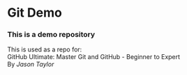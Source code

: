# Git Demo
### This is a demo repository

This is used as a repo for: <br>
GitHub Ultimate: Master Git and GitHub - Beginner to Expert <br>
By _Jason Taylor_

